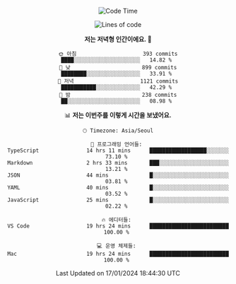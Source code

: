 <div align='center'>
 
<!--START_SECTION:waka-->
![Code Time](http://img.shields.io/badge/Code%20Time-3%2C282%20hrs%2028%20mins-blue)

![Lines of code](https://img.shields.io/badge/%EC%A0%80%EB%8A%94%20%EC%97%AC%ED%83%9C%EA%B9%8C%EC%A7%80%20-1.3%20million%20%EC%A4%84%EC%9D%98%20%EC%BD%94%EB%93%9C%EB%A5%BC%20%EC%9E%91%EC%84%B1%ED%96%88%EC%96%B4%EC%9A%94.-blue)

**저는 저녁형 인간이에요. 🦉** 

```text
🌞 아침                     393 commits         ████░░░░░░░░░░░░░░░░░░░░░   14.82 % 
🌆 낮　                     899 commits         ████████░░░░░░░░░░░░░░░░░   33.91 % 
🌃 저녁                     1121 commits        ███████████░░░░░░░░░░░░░░   42.29 % 
🌙 밤　                     238 commits         ██░░░░░░░░░░░░░░░░░░░░░░░   08.98 % 
```


📊 **저는 이번주를 이렇게 시간을 보냈어요.** 

```text
🕑︎ Timezone: Asia/Seoul

💬 프로그래밍 언어들: 
TypeScript               14 hrs 11 mins      ██████████████████░░░░░░░   73.10 % 
Markdown                 2 hrs 33 mins       ███░░░░░░░░░░░░░░░░░░░░░░   13.21 % 
JSON                     44 mins             █░░░░░░░░░░░░░░░░░░░░░░░░   03.81 % 
YAML                     40 mins             █░░░░░░░░░░░░░░░░░░░░░░░░   03.52 % 
JavaScript               25 mins             █░░░░░░░░░░░░░░░░░░░░░░░░   02.22 % 

🔥 에디터들: 
VS Code                  19 hrs 24 mins      █████████████████████████   100.00 % 

💻 운영 체제들: 
Mac                      19 hrs 24 mins      █████████████████████████   100.00 % 
```


 Last Updated on 17/01/2024 18:44:30 UTC
<!--END_SECTION:waka-->
 </div>
<!---
Emewjin/Emewjin is a ✨ special ✨ repository because its `README.md` (this file) appears on your GitHub profile.
You can click the Preview link to take a look at your changes.
--->
